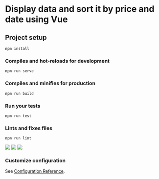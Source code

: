 # Display data and sort it by price and date using Vue



## Project setup
```
npm install
```

### Compiles and hot-reloads for development
```
npm run serve
```

### Compiles and minifies for production
```
npm run build
```

### Run your tests
```
npm run test
```

### Lints and fixes files
```
npm run lint
```

<div>
  <img src="https://user-images.githubusercontent.com/35015159/133996370-ddf5a6c7-0a42-4f92-bff7-62f27e2bc71d.png" />
  <img src="https://user-images.githubusercontent.com/35015159/133996378-ea260632-447d-434c-958a-12b1b3675e67.png" />
  <img src="https://user-images.githubusercontent.com/35015159/133996396-f8ccee51-049e-43c8-93d1-8d93ae3efe99.png" />
  </div>




### Customize configuration
See [Configuration Reference](https://cli.vuejs.org/config/).
